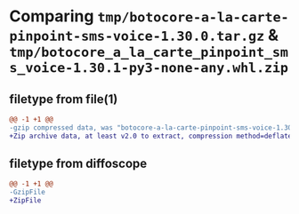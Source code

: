 # Comparing `tmp/botocore-a-la-carte-pinpoint-sms-voice-1.30.0.tar.gz` & `tmp/botocore_a_la_carte_pinpoint_sms_voice-1.30.1-py3-none-any.whl.zip`

## filetype from file(1)

```diff
@@ -1 +1 @@
-gzip compressed data, was "botocore-a-la-carte-pinpoint-sms-voice-1.30.0.tar", last modified: Tue Jul  4 01:44:50 2023, max compression
+Zip archive data, at least v2.0 to extract, compression method=deflate
```

## filetype from diffoscope

```diff
@@ -1 +1 @@
-GzipFile
+ZipFile
```

